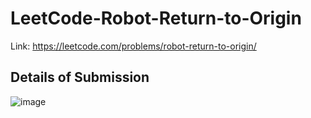 # LeetCode-Robot-Return-to-Origin
Link: https://leetcode.com/problems/robot-return-to-origin/
## Details of Submission
![image](https://user-images.githubusercontent.com/51401355/212932201-00095903-222e-4384-ad74-ddd1014a54b7.png)

